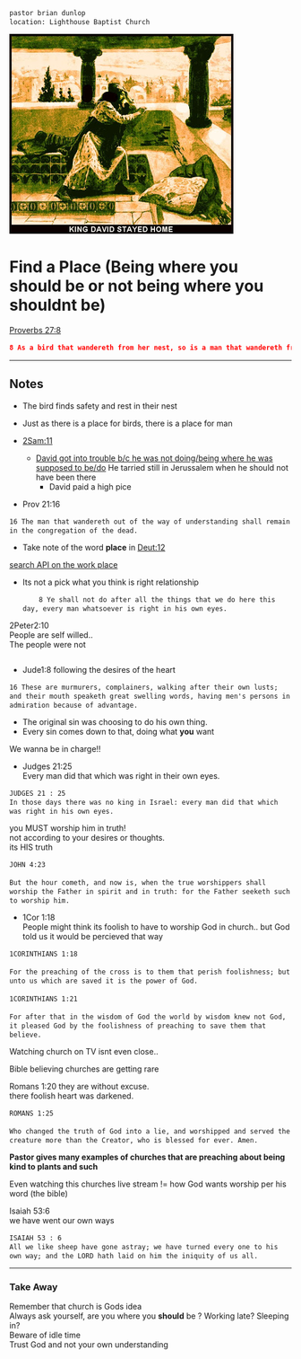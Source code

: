 ```
pastor brian dunlop
location: Lighthouse Baptist Church
```

![david_on_th_roof](./david_stayed_home.jpg)

# Find a Place (Being where you should be or not being where you shouldnt be)

[Proverbs 27:8](http://cdn.mintz5.com/801A6BD/linode/bible/PROVERBS/27/8?json=false)
```json
8 As a bird that wandereth from her nest, so is a man that wandereth from his place.
```
---
## Notes
* The bird finds safety and rest in their nest  
* Just as there is a place for birds, there is a place for man  

* [2Sam:11](http://cdn.mintz5.com/801A6BD/linode/bible/2samuel/11)
  * [David got into trouble b/c he was not doing/being where he was supposed to be/do](http://cdn.mintz5.com/801A6BD/linode/bible/2samuel/11/2?json=false)
    He tarried still in Jerussalem when he should not have been there
    * David paid a high pice

* Prov 21:16
```
16 The man that wandereth out of the way of understanding shall remain in the congregation of the dead.
```
* Take note of the word **place** in [Deut:12](http://localhost:8000/bible/DEUTERONOMY/12)  

[search API on the work place](https://cdn.mintz5.com/801A6BD/linode/bible/search?n=1000&q=place)


* Its not a pick what you think is right relationship  
  ```
      8 Ye shall not do after all the things that we do here this day, every man whatsoever is right in his own eyes.
  ```

2Peter2:10  
People are self willed..  
The people were not 
```

```

* Jude1:8 following the desires of the heart  
```
16 These are murmurers, complainers, walking after their own lusts; and their mouth speaketh great swelling words, having men's persons in admiration because of advantage.
```

- The original sin was choosing to do his own thing.   
- Every sin comes down to that, doing what **you** want  

We wanna be in charge!!  

* Judges 21:25  
Every man did that  which was right in their own eyes.
```
JUDGES 21 : 25
In those days there was no king in Israel: every man did that which was right in his own eyes.
```

you MUST worship him in truth!   
not according to your desires or thoughts.  
its HIS truth  
```
JOHN 4:23

But the hour cometh, and now is, when the true worshippers shall worship the Father in spirit and in truth: for the Father seeketh such to worship him.  
```

* 1Cor 1:18  
    People might think its foolish to have to worship God in church.. but God told us it would be percieved that way  
```
1CORINTHIANS 1:18

For the preaching of the cross is to them that perish foolishness; but unto us which are saved it is the power of God.

1CORINTHIANS 1:21

For after that in the wisdom of God the world by wisdom knew not God, it pleased God by the foolishness of preaching to save them that believe.
```

Watching church on TV isnt even close..  

Bible believing churches are getting rare  
    
Romans 1:20 they are without excuse.  
there foolish heart was darkened.  
```
ROMANS 1:25

Who changed the truth of God into a lie, and worshipped and served the creature more than the Creator, who is blessed for ever. Amen.
```
__Pastor gives many examples of churches that are preaching about being kind to plants and such__   


Even watching this churches live stream != how God wants worship per his word (the bible)  

Isaiah 53:6  
we have went our own ways
```
ISAIAH 53 : 6
All we like sheep have gone astray; we have turned every one to his own way; and the LORD hath laid on him the iniquity of us all.
```

---
### Take Away

Remember that church is Gods idea  
Always ask yourself, are you where you __should__ be  ?
Working late? Sleeping in?  
Beware of idle time  
Trust God and not your own understanding  


